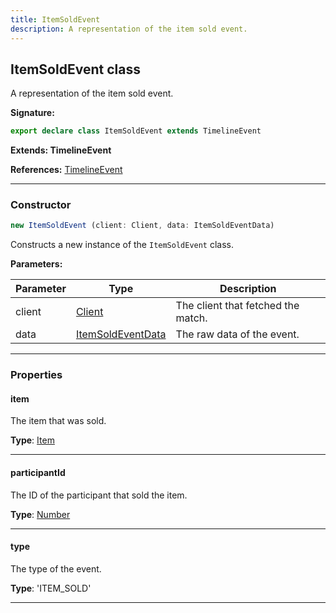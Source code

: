 ```yaml
---
title: ItemSoldEvent
description: A representation of the item sold event.
---
```


## ItemSoldEvent class

A representation of the item sold event.

**Signature:**

```ts
export declare class ItemSoldEvent extends TimelineEvent 
```

**Extends: TimelineEvent**

**References:** [TimelineEvent](/api/TimelineEvent.md)

---

### Constructor

```ts
new ItemSoldEvent (client: Client, data: ItemSoldEventData)
```

Constructs a new instance of the `ItemSoldEvent` class.

**Parameters:**

| Parameter | Type | Description |
| --------- | ---- | ----------- |
| client | [Client](/api/Client.md) | The client that fetched the match. |
| data | [ItemSoldEventData](/api/ItemSoldEventData.md) | The raw data of the event. |
---

### Properties

#### item

The item that was sold.



**Type**: [Item](/api/Item.md)

---

#### participantId

The ID of the participant that sold the item.



**Type**: [Number](https://developer.mozilla.org/en-US/docs/Web/JavaScript/Reference/Global_Objects/Number)

---

#### type

The type of the event.



**Type**: 'ITEM_SOLD'

---

